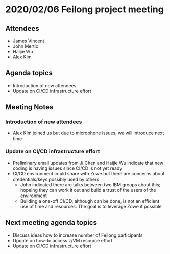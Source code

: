 # 2020/02/06 Feilong project meeting

## Attendees
- James Vincent
- John Mertic
- Haijie Wu
- Alex Kim

## Agenda topics
- Introduction of new attendees
- Update on CI/CD infrastructure effort

## Meeting Notes

### Introduction of new attendees
- Alex Kim joined us but due to microphone issues, we will introduce next time

### Update on CI/CD infrastructure effort
- Preliminary email updates from Ji Chen and Haijie Wu indicate that new coding is having issues since CI/CD is not yet ready
- CI/CD environment could share with Zowe but there are concerns about credentials/keys possibly used by others
  - John indicated there are talks between two IBM groups about this; hopeing they can work it out and build a trust of the users of the environment
  - Building a one-off CI/CD, although can be done, is not an efficient use of time and resources. The goal is to leverage Zowe if possible

## Next meeting agenda topics
- Discuss ideas how to increase number of Feilong participants
- Update on how-to access z/VM resource effort
- Update on CI/CD infrastructure effort

